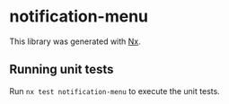 # notification-menu

This library was generated with [Nx](https://nx.dev).

## Running unit tests

Run `nx test notification-menu` to execute the unit tests.
